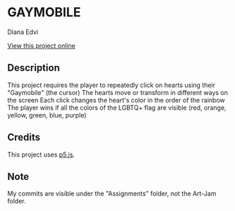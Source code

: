 # GAYMOBILE 

Diana Edvi

[View this project online](https://dianaedvi.github.io/cart-253/Assignments/Art-Jam/)

## Description

This project requires the player to repeatedly click on hearts using their "Gaymobile" (the cursor)
The hearts move or transform in different ways on the screen
Each click changes the heart's color in the order of the rainbow
The player wins if all the colors of the LGBTQ+ flag are visible (red, orange, yellow, green, blue, purple)

## Credits
This project uses [p5.js](https://p5js.org).

## Note
My commits are visible under the "Assignments" folder, not the Art-Jam folder. 
